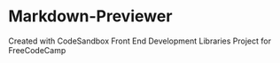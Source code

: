 # Markdown-Previewer
Created with CodeSandbox
Front End Development Libraries Project for FreeCodeCamp 
